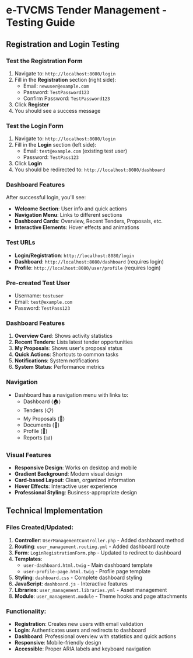 # e-TVCMS Tender Management - Testing Guide

## Registration and Login Testing

### Test the Registration Form
1. Navigate to: `http://localhost:8080/login`
2. Fill in the **Registration** section (right side):
   - Email: `newuser@example.com`
   - Password: `TestPassword123`
   - Confirm Password: `TestPassword123`
3. Click **Register**
4. You should see a success message

### Test the Login Form
1. Navigate to: `http://localhost:8080/login`
2. Fill in the **Login** section (left side):
   - Email: `test@example.com` (existing test user)
   - Password: `TestPass123`
3. Click **Login**
4. You should be redirected to: `http://localhost:8080/dashboard`

### Dashboard Features
After successful login, you'll see:
- **Welcome Section**: User info and quick actions
- **Navigation Menu**: Links to different sections
- **Dashboard Cards**: Overview, Recent Tenders, Proposals, etc.
- **Interactive Elements**: Hover effects and animations

### Test URLs
- **Login/Registration**: `http://localhost:8080/login`
- **Dashboard**: `http://localhost:8080/dashboard` (requires login)
- **Profile**: `http://localhost:8080/user/profile` (requires login)

### Pre-created Test User
- Username: `testuser`
- Email: `test@example.com`
- Password: `TestPass123`

### Dashboard Features
1. **Overview Card**: Shows activity statistics
2. **Recent Tenders**: Lists latest tender opportunities
3. **My Proposals**: Shows user's proposal status
4. **Quick Actions**: Shortcuts to common tasks
5. **Notifications**: System notifications
6. **System Status**: Performance metrics

### Navigation
- Dashboard has a navigation menu with links to:
  - Dashboard (🏠)
  - Tenders (📋)
  - My Proposals (📝)
  - Documents (📁)
  - Profile (👤)
  - Reports (📊)

### Visual Features
- **Responsive Design**: Works on desktop and mobile
- **Gradient Background**: Modern visual design
- **Card-based Layout**: Clean, organized information
- **Hover Effects**: Interactive user experience
- **Professional Styling**: Business-appropriate design

## Technical Implementation

### Files Created/Updated:
1. **Controller**: `UserManagementController.php` - Added dashboard method
2. **Routing**: `user_management.routing.yml` - Added dashboard route
3. **Form**: `LoginRegistrationForm.php` - Updated to redirect to dashboard
4. **Templates**: 
   - `user-dashboard.html.twig` - Main dashboard template
   - `user-profile-page.html.twig` - Profile page template
5. **Styling**: `dashboard.css` - Complete dashboard styling
6. **JavaScript**: `dashboard.js` - Interactive features
7. **Libraries**: `user_management.libraries.yml` - Asset management
8. **Module**: `user_management.module` - Theme hooks and page attachments

### Functionality:
- **Registration**: Creates new users with email validation
- **Login**: Authenticates users and redirects to dashboard
- **Dashboard**: Professional overview with statistics and quick actions
- **Responsive**: Mobile-friendly design
- **Accessible**: Proper ARIA labels and keyboard navigation